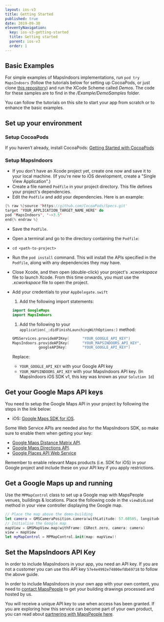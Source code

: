 ```yaml
---
layout: ios-v3
title: Getting Started
published: true
date: 2019-09-30
eleventyNavigation:
  key: ios-v3-getting-started
  title: Getting started
  parent: ios-v3
  order: 1
---
```


## Basic Examples

For simple examples of MapsIndoors implementations, run `pod try MapsIndoors` (follow the tutorials below for setting up CocoaPods, or just clone [this repository](https://github.com/MapsIndoors/MapsIndoorsIOS/tree/SDK_V3)) and run the XCode Scheme called *Demos*. The code for these samples are to find in the */Example/DemoSamples* folder.

You can follow the tutorials on this site to start your app from scratch or to enhance the basic examples.

## Set up your environment

### Setup CocoaPods

If you haven’t already, install CocoaPods:
[Getting Started with CocoaPods](https://guides.cocoapods.org/using/getting-started.html)

### Setup MapsIndoors

* If you don't have an Xcode project yet, create one now and save it to your local machine. (If you're new to iOS development, create a "Single View Application".)
* Create a file named `Podfile` in your project directory. This file defines your project's dependencies.
* Edit the `Podfile` and add your dependencies. Here is an example:

```swift
{% raw %}source 'https://github.com/CocoaPods/Specs.git'
target 'YOUR_APPLICATION_TARGET_NAME_HERE' do
pod 'MapsIndoors', '~>3.5'
end{% endraw %}
```

* Save the `Podfile`.
* Open a terminal and go to the directory containing the `Podfile`:
* `cd <path-to-project>`
* Run the `pod install` command. This will install the APIs specified in the `Podfile`, along with any dependencies they may have.
* Close Xcode, and then open (double-click) your project's *.xcworkspace* file to launch Xcode. From this time onwards, you must use the *.xcworkspace* file to open the project.
* Add your credentials to your `AppDelegate.swift`
  1. Add the following import statements:

    ```swift
    import GoogleMaps
    import MapsIndoors
    ```

  1. Add the following to your `application(_:didFinishLaunchingWithOptions:)` method:

    ```swift
    GMSServices.provideAPIKey(      "YOUR_GOOGLE_API_KEY")
    MapsIndoors.provideAPIKey(      "YOUR_MAPSINDOORS_API_KEY",
                googleAPIKey:       "YOUR_GOOGLE_API_KEY")
    ```

    Replace:

  * `YOUR_GOOGLE_API_KEY` with your Google API key
  * `YOUR_MAPSINDOORS_API_KEY` with your MapsIndoors API key. (In MapsIndoors iOS SDK v1, this key was known as your `Solution Id`)

## Get your Google Maps API keys

You need to setup the Google Maps API in your project by following the steps in the link below:

* iOS: [Google Maps SDK for iOS](https://developers.google.com/maps/documentation/ios-sdk/start).

Some Web Service APIs are needed also for the MapsIndoors SDK, so make sure to enable them when getting your key:

* [Google Maps Distance Matrix API](https://developers.google.com/maps/documentation/distance-matrix/start).
* [Google Maps Directions API](https://developers.google.com/maps/documentation/directions/start).
* [Google Places API Web Service](https://developers.google.com/places/web-service/intro)

Remember to enable relevant Maps products (i.e. SDK for iOS) in your Google project and include these on your API key if you apply restrictions.

## Get a Google Maps up and running

Use the `MPMapControl` class to set up a Google map with MapsPeople venues, buildings & locations. Place the following code in the `viewDidLoad` method in your view controller displaying the Google map.

```swift
// Place the map above the demo-building
let camera = GMSCameraPosition.camera(withLatitude: 57.08585, longitude: 9.95751, zoom: 17)
// Initialise the Google map
mapView = GMSMapView.map(withFrame: CGRect.zero, camera: camera)
view = mapView
let myMapControl = MPMapControl.init(map: mapView)!
```

## Set the MapsIndoors API Key

In order to include MapsIndoors in your app, you need an API key. If you are not a customer you can use this API key `57e4e4992e74800ef8b69718` to follow the above guide.

In order to include MapsIndoors in your own app with your own content, you need to [contact MapsPeople](https://resources.mapspeople.com/contact-us) to get your building drawings processed and hosted by us.

You will receive a unique API key to use when access has been granted. If you are exploring how this service can become part of your own product, you can read about [partnering with MapsPeople here](https://www.mapspeople.com/become-a-partner).
